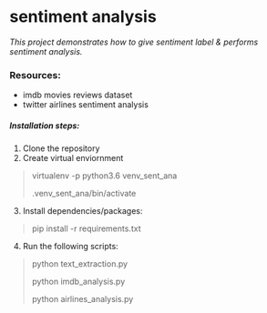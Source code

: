 # sentiment analysis
_This project demonstrates how to give sentiment label & performs sentiment analysis._


### Resources:

- imdb movies reviews dataset
- twitter airlines sentiment analysis

##### Installation steps:

1. Clone the repository
2. Create virtual enviornment

> virtualenv -p python3.6 venv_sent_ana
>
> .venv_sent_ana/bin/activate

3. Install dependencies/packages:

> pip install -r requirements.txt

4. Run the following scripts:

> python text_extraction.py
>
> python imdb_analysis.py
>
> python airlines_analysis.py

